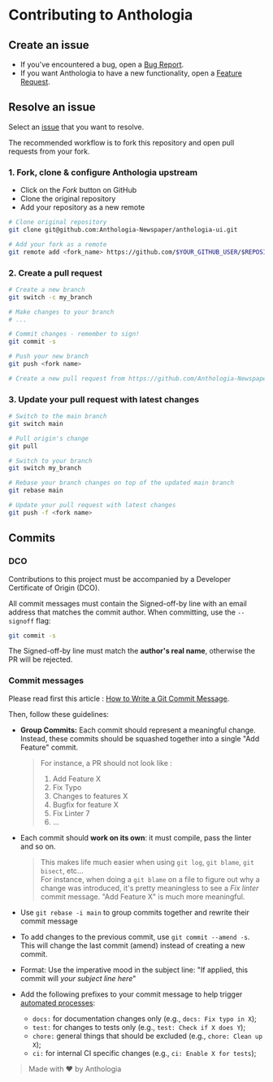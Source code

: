 # Contributing to Anthologia

## Create an issue

- If you've encountered a bug, open a [Bug Report](https://github.com/Anthologia-Newspaper/anthologia-ui/issues/new?assignees=&labels=&template=bug_report.md&title=).
- If you want Anthologia to have a new functionality, open a [Feature Request](https://github.com/Anthologia-Newspaper/anthologia-ui/issues/new?assignees=&labels=&template=feature_request.md&title=).

## Resolve an issue

Select an [issue](https://github.com/Anthologia-Newspaper/anthologia-ui/issues) that you want to resolve.

The recommended workflow is to fork this repository and open pull requests from your fork.

### 1. Fork, clone & configure Anthologia upstream

- Click on the _Fork_ button on GitHub
- Clone the original repository
- Add your repository as a new remote

```sh
# Clone original repository
git clone git@github.com:Anthologia-Newspaper/anthologia-ui.git

# Add your fork as a remote
git remote add <fork_name> https://github.com/$YOUR_GITHUB_USER/$REPOSITORY.git
```

### 2. Create a pull request

```sh
# Create a new branch
git switch -c my_branch

# Make changes to your branch
# ...

# Commit changes - remember to sign!
git commit -s

# Push your new branch
git push <fork name>

# Create a new pull request from https://github.com/Anthologia-Newspaper/anthologia-ui/pulls
```

### 3. Update your pull request with latest changes

```sh
# Switch to the main branch
git switch main

# Pull origin's change
git pull

# Switch to your branch
git switch my_branch

# Rebase your branch changes on top of the updated main branch
git rebase main

# Update your pull request with latest changes
git push -f <fork name>
```

## Commits

### DCO

Contributions to this project must be accompanied by a Developer Certificate of Origin (DCO).

All commit messages must contain the Signed-off-by line with an email address that matches the commit author. When committing, use the `--signoff` flag:

```sh
git commit -s
```

The Signed-off-by line must match the **author's real name**, otherwise the PR will be rejected.

### Commit messages

Please read first this article : [How to Write a Git Commit Message](https://chris.beams.io/posts/git-commit/).

Then, follow these guidelines:

- **Group Commits:** Each commit should represent a meaningful change. Instead, these commits should be squashed together into a single "Add Feature" commit.

  > For instance, a PR should not look like :
  >
  > 1. Add Feature X
  > 2. Fix Typo
  > 3. Changes to features X
  > 4. Bugfix for feature X
  > 5. Fix Linter 7
  > 6. ...

- Each commit should **work on its own**: it must compile, pass the linter and so on.

  > This makes life much easier when using `git log`, `git blame`, `git bisect`, etc...\
  > For instance, when doing a `git blame` on a file to figure out why a change was introduced, it's pretty meaningless to see a _Fix linter_ commit message. "Add Feature X" is much more meaningful.

- Use `git rebase -i main` to group commits together and rewrite their commit message

- To add changes to the previous commit, use `git commit --amend -s`. This will change the last commit (amend) instead of creating a new commit.

- Format: Use the imperative mood in the subject line: "If applied, this commit
  will _your subject line here_"

- Add the following prefixes to your commit message to help trigger [automated processes](https://www.conventionalcommits.org):
  - `docs:` for documentation changes only (e.g., `docs: Fix typo in X`);
  - `test:` for changes to tests only (e.g., `test: Check if X does Y`);
  - `chore:` general things that should be excluded (e.g., `chore: Clean up X`);
  - `ci:` for internal CI specific changes (e.g., `ci: Enable X for tests`);

> Made with ❤️ by Anthologia
